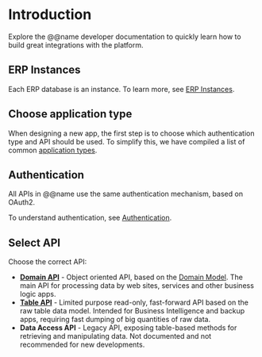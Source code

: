 # Introduction

Explore the @@name developer documentation to quickly learn how to build great integrations with the platform.

## ERP Instances

Each ERP database is an instance.
To learn more, see [ERP Instances](erp-instances.md).

## Choose application type

When designing a new app, the first step is to choose which authentication type and API should be used.
To simplify this, we have compiled a list of common [application types](application-types.md).

## Authentication

All APIs in @@name use the same authentication mechanism, based on OAuth2.

To understand authentication, see [Authentication](authentication/index.md).

## Select API

Choose the correct API:

* **[Domain API](~/domain-api/index.md)** - Object oriented API, based on the [Domain Model](https://docs.erp.net/model/entities/). The main API for processing data by web sites, services and other business logic apps.
* **[Table API](table-api/index.md)** - Limited purpose read-only, fast-forward API based on the raw table data model. Intended for Business Intelligence and backup apps, requiring fast dumping of big quantities of raw data.
* **Data Access API** - Legacy API, exposing table-based methods for retrieving and manipulating data. 
Not documented and not recommended for new developments.
